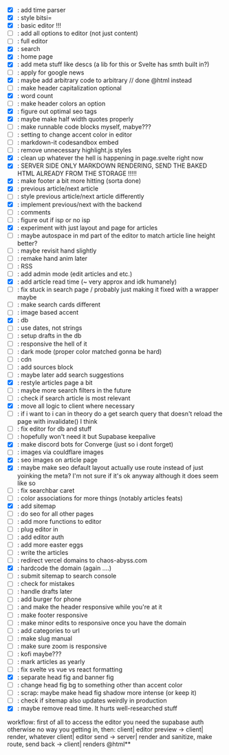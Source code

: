 - [x] : add time parser 
- [x] : style bitsi=
- [x] : basic editor !!!
- [ ] : add all options to editor (not just content)
- [ ] : full editor
- [x] : search
- [x] : home page
- [x] : add meta stuff like descs (a lib for this or Svelte has smth built in?)
- [ ] : apply for google news
- [x] : maybe add arbitrary code to arbitrary // done @html instead
- [ ] : make header capitalization optional
- [x] : word count
- [ ] : make header colors an option
- [x] : figure out optimal seo tags
- [x] : maybe make half width quotes properly
- [ ] : make runnable code blocks myself, mabye???
- [ ] : setting to change accent color in editor
- [ ] : markdown-it codesandbox embed
- [ ] : remove unnecessary highlight.js styles
- [x] : clean up whatever the hell is happening in page.svelte right now
- [x] : SERVER SIDE ONLY MARKDOWN RENDERING, SEND THE BAKED HTML ALREADY FROM THE STORAGE !!!!!
- [x] : make footer a bit more hitting (sorta done)
- [x] : previous article/next article
- [ ] : style previous article/next article differently
- [x] : implement previous/next with the backend
- [ ] : comments
- [ ] : figure out if isp or no isp
- [x] : experiment with just layout and page for articles
- [ ] : maybe autospace in md part of the editor to match article line height better?
- [ ] : maybe revisit hand slightly
- [ ] : remake hand anim later
- [ ] : RSS
- [ ] : add admin mode (edit articles and etc.)
- [x] : add article read time (~ very approx and idk humanely)
- [ ] : fix stuck in search page / probably just making it fixed with a wrapper maybe
- [ ] : make search cards different
- [ ] : image based accent
- [x] : db
- [ ] : use dates, not strings
- [ ] : setup drafts in the db
- [ ] : responsive the hell of it
- [ ] : dark mode (proper color matched gonna be hard)
- [ ] : cdn
- [ ] : add sources block
- [ ] : maybe later add search suggestions
- [x] : restyle articles page a bit
- [ ] : maybe more search filters in the future
- [ ] : check if search article is most relevant
- [x] : move all logic to client where necessary
- [ ] : if i want to i can in theory do a get search query that doesn't reload the page with invalidate() I think
- [ ] : fix editor for db and stuff
- [ ] : hopefully won't need it but Supabase keepalive
- [x] : make discord bots for Converge (just so i dont forget)
- [ ] : images via couldflare images 
- [x] : seo images on article page
- [x] : maybe make seo default layout actually use route instead of just yoinking the meta? I'm not sure if it's ok anyway although it does seem like so
- [ ] : fix searchbar caret
- [ ] : color associations for more things (notably articles feats)
- [x] : add sitemap
- [ ] : do seo for all other pages
- [ ] : add more functions to editor
- [ ] : plug editor in
- [ ] : add editor auth
- [ ] : add more easter eggs
- [ ] : write the articles
- [ ] : redirect vercel domains to chaos-abyss.com
- [x] : hardcode the domain (again ....)
- [ ] : submit sitemap to search console
- [ ] : check for mistakes
- [ ] : handle drafts later
- [ ] : add burger for phone
- [ ] : and make the header responsive while you're at it
- [ ] : make footer responsive
- [ ] : make minor edits to responsive once you have the domain
- [ ] : add categories to url
- [ ] : make slug manual
- [ ] : make sure zoom is responsive
- [ ] : kofi maybe???
- [ ] : mark articles as yearly
- [ ] : fix svelte vs vue vs react formatting
- [x] : separate head fig and banner fig
- [ ] : change head fig bg to something other than accent color
- [ ] : scrap: maybe make head fig shadow more intense (or keep it)
- [ ] : check if sitemap also updates weirdly in production
- [x] : maybe remove read time. It hurts well-researched stuff

workflow:
first of all to access the editor you need the supabase auth otherwise no way you getting in, then:
client| editor preview -> client| render, whatever
client| editor send -> server| render and sanitize, make route, send back -> client| renders @html**